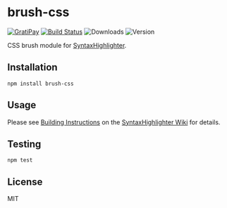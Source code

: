 # brush-css

[![GratiPay](https://img.shields.io/gratipay/user/alexgorbatchev.svg)](https://gratipay.com/alexgorbatchev/)
[![Build Status](https://travis-ci.org/syntaxhighlighter/brush-css.svg)](https://travis-ci.org/syntaxhighlighter/brush-css)
![Downloads](https://img.shields.io/npm/dm/brush-css.svg)
![Version](https://img.shields.io/npm/v/brush-css.svg)

CSS brush module for [SyntaxHighlighter](https://github.com/syntaxhighlighter/syntaxhighlighter).

## Installation

```
npm install brush-css
```

## Usage

Please see [Building Instructions](https://github.com/syntaxhighlighter/syntaxhighlighter/wiki/Building) on the [SyntaxHighlighter Wiki](https://github.com/syntaxhighlighter/syntaxhighlighter/wiki) for details.

## Testing

```
npm test
```

## License

MIT
